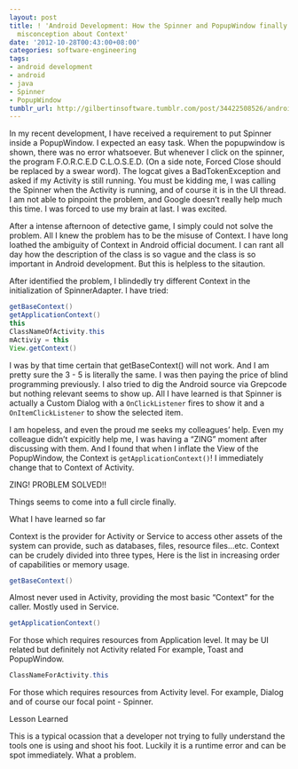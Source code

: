 ```yaml
---
layout: post
title: ! 'Android Development: How the Spinner and PopupWindow finally clarify my
  misconception about Context'
date: '2012-10-28T00:43:00+08:00'
categories: software-engineering
tags:
- android development
- android
- java
- Spinner
- PopupWindow
tumblr_url: http://gilbertinsoftware.tumblr.com/post/34422508526/android-development-how-the-spinner-and-popupwindow
---
```

In my recent development, I have received a requirement to put Spinner inside a PopupWindow. I expected an easy task. When the popupwindow is shown, there was no error whatsoever. But whenever I click on the spinner, the program F.O.R.C.E.D C.L.O.S.E.D. (On a side note, Forced Close should be replaced by a swear word). The logcat gives a BadTokenException and asked if my Activity is still running. You must be kidding me, I was calling the Spinner when the Activity is running, and of course it is in the UI thread. I am not able to pinpoint the problem, and Google doesn’t really help much this time. I was forced to use my brain at last. I was excited.

After a intense afternoon of detective game, I simply could not solve the problem. All I knew the problem has to be the misuse of Context. I have long loathed the ambiguity of Context in Android official document. I can rant all day how the description of the class is so vague and the class is so important in Android development. But this is helpless to the sitaution.

After identified the problem, I blindedly try different Context in the initialization of SpinnerAdapter. I have tried:

```java
getBaseContext()  
getApplicationContext()  
this  
ClassNameOfActivity.this  
mActiviy = this  
View.getContext()  
```

I was by that time certain that getBaseContext() will not work. And I am pretty sure the 3 - 5 is literally the same. I was then paying the price of blind programming previously.
I also tried to dig the Android source via Grepcode but nothing relevant seems to show up. All I have learned is that Spinner is actually a Custom Dialog with a ```OnClickListener``` fires to show it and a ```OnItemClickListener``` to show the selected item.

I am hopeless, and even the proud me seeks my colleagues’ help. Even my colleague didn’t expicitly help me, I was having a “ZING” moment after discussing with them. And I found that when I inflate the View of the PopupWindow, the Context is ```getApplicationContext()```! I immediately change that to Context of Activity.

ZING! PROBLEM SOLVED!!

Things seems to come into a full circle finally.

What I have learned so far

Context is the provider for Activity or Service to access other assets of the system can provide, such as databases, files, resource files…etc.
Context can be crudely divided into three types, Here is the list in increasing order of capabilities or memory usage.

```java
getBaseContext()
```

Almost never used in Activity, providing the most basic “Context” for the caller. Mostly used in Service.

```java
getApplicationContext()
```

For those which requires resources from Application level. It may be UI related but definitely not Activity related For example, Toast and PopupWindow.

```java
ClassNameForActivity.this
```

For those which requires resources from Activity level. For example, Dialog and of course our focal point - Spinner.

Lesson Learned

This is a typical ocassion that a developer not trying to fully understand the tools one is using and shoot his foot. Luckily it is a runtime error and can be spot immediately. What a problem.
